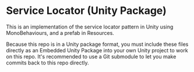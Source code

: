 # Service Locator (Unity Package)
This is an implementation of the service locator pattern in Unity using MonoBehaviours, and a prefab in Resources.

Because this repo is in a Unity package format, you must include these files directly as an Embedded Unity Package into your own Unity project to work on this repo. It's recommended to use a Git submodule to let you make commits back to this repo directly.
